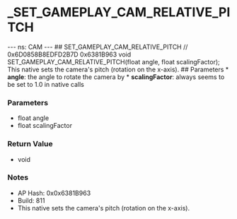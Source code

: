 # _SET_GAMEPLAY_CAM_RELATIVE_PITCH

--- ns: CAM --- ## SET_GAMEPLAY_CAM_RELATIVE_PITCH  // 0x6D0858B8EDFD2B7D 0x6381B963 void SET_GAMEPLAY_CAM_RELATIVE_PITCH(float angle, float scalingFactor);  This native sets the camera's pitch (rotation on the x-axis).  ## Parameters * **angle**: the angle to rotate the camera by * **scalingFactor**: always seems to be set to 1.0 in native calls

### Parameters
* float angle
* float scalingFactor

### Return Value
* void

### Notes
* AP Hash: 0x0x6381B963
* Build: 811
* This native sets the camera's pitch (rotation on the x-axis).

